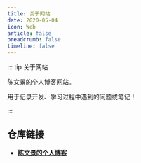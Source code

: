 ```yaml
---
title: 关于网站
date: 2020-05-04
icon: Web
article: false
breadcrumb: false
timeline: false
---
```


::: tip 关于网站

陈文景的个人博客网站。

用于记录开发、学习过程中遇到的问题或笔记！

:::

<!-- more -->

## 仓库链接

- [**陈文景的个人博客**](https://superchenwenjing.github.io)
